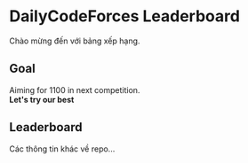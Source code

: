 # DailyCodeForces Leaderboard

Chào mừng đến với bảng xếp hạng.

## Goal
Aiming for 1100 in next competition.  
**Let's try our best**

## Leaderboard
<!-- LEADERBOARD:START -->
<!-- LEADERBOARD:END -->

Các thông tin khác về repo...
